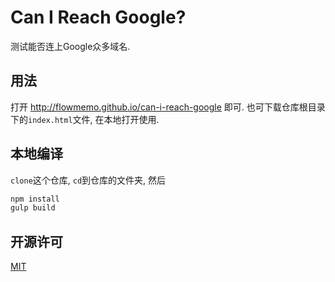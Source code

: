 # Can I Reach Google?
测试能否连上Google众多域名.

## 用法
打开 http://flowmemo.github.io/can-i-reach-google 即可.
也可下载仓库根目录下的`index.html`文件, 在本地打开使用.

## 本地编译
`clone`这个仓库, `cd`到仓库的文件夹, 然后
``` bash
npm install
gulp build
```

## 开源许可
[MIT](http://opensource.org/licenses/MIT)